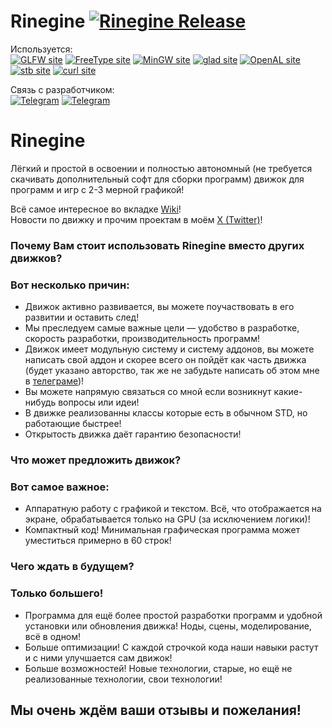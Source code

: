# Rinegine [<img alt="Rinegine Release" src="https://img.shields.io/badge/Rinegine-v0.2.1-green">](../../releases)  <!-- [<img alt="Rinegine WIP" src="https://img.shields.io/badge/Rinegine-v0.2.1 WIP-green">]() -->
Используется:  
[<img alt="GLFW site"       src="https://img.shields.io/badge/v3.4.0-red?&logoColor=fc5a20&label=GLFW&labelColor=fc5a20&color=222222&link=https%3A%2F%2Fglfw.org%2F">](https://glfw.org)
[<img alt="FreeType site"   src="https://img.shields.io/badge/v2.13.2-red?&logoColor=fc5a20&label=FreeType&labelColor=0c465d&color=222222&link=https%3A%2F%2Ffreetype.org%2F">](https://freetype.org)
[<img alt="MinGW site"      src="https://img.shields.io/badge/v13.2.0-red?logo=MinGW-w64&logoColor=fc5a20&label=MinGW-w64&labelColor=1f222a&color=222222&link=https://github.com/niXman/mingw-builds-binaries/releases">](https://github.com/niXman/mingw-builds-binaries/releases)
[<img alt="glad site"       src="https://img.shields.io/badge/v3.3.0-red?logo=OpenGL&logoColor=fc5a20&label=GLAD&labelColor=aaaaaa&color=222222&link=https%3A%2F%2Fglad.dav1d.de%2F">](https://glad.dav1d.de)
[<img alt="OpenAL site"     src="https://img.shields.io/badge/v1.23.1-red?&logoColor=fc5a20&label=(WIP)OpenAL&labelColor=30a1d9&color=222222&link=https://github.com/kcat/openal-soft">](https://github.com/kcat/openal-soft)
[<img alt="stb site"        src="https://img.shields.io/badge/v1.0.0-red?&logoColor=fc5a20&label=STB&labelColor=000000&color=222222&link=https%3A%2F%2Fgithub.com%2Fnothings%2Fstb">](https://github.com/nothings/stb)
[<img alt="curl site"       src="https://img.shields.io/badge/v8.8.0-red?logo=curl&logoColor=fc5a20&label=(WIP)CURL&labelColor=111111&color=222222&link=https://curl.se/windows/">](https://curl.se/windows)

Связь с разработчиком:  
[<img alt="Telegram"        src="https://img.shields.io/badge/Rinemest-green?logo=Telegram&logoColor=ffffff&label=Telegram&labelColor=24A1DE&color=222222&link=https%3A%2F%2Ft.me%2Frinemest">](https://t.me/Rinemest)
[<img alt="Telegram"        src="https://img.shields.io/badge/Rinegine-green?logo=Telegram&logoColor=ffffff&label=Telegram&labelColor=24A1DE&color=444444&link=https://t.me/Rinegine">](https://t.me/Rinegine)

# Rinegine
Лёгкий и простой в освоении и полностью автономный (не требуется скачивать дополнительный софт для сборки программ) движок для программ и игр с 2-3 мерной графикой!

Всё самое интересное во вкладке [Wiki](https://github.com/Maximilian560/Rinegine/wiki)!  
Новости по движку и прочим проектам в моём [X (Twitter)](https://x.com/Rinemest)!

### Почему Вам стоит использовать Rinegine вместо других движков?  
### Вот несколько причин:  
* Движок активно развивается, вы можете поучаствовать в его развитии и оставить след!
* Мы преследуем самые важные цели — удобство в разработке, скорость разработки, производительность программ!
* Движок имеет модульную систему и систему аддонов, вы можете написать свой аддон и скорее всего он пойдёт как часть движка (будет указано авторство, так же не забудьте написать об этом мне в [телеграме](https://t.me/maxsimilian560))!
* Вы можете напрямую связаться со мной если возникнут какие-нибудь вопросы или идеи!
* В движке реализованны классы которые есть в обычном STD, но работающие быстрее!
* Открытость движка даёт гарантию безопасности!

### Что может предложить движок?
### Вот самое важное:
* Аппаратную работу с графикой и текстом. Всё, что отображается на экране, обрабатывается только на GPU (за исключением логики)!
* Компактный код! Минимальная графическая программа может уместиться примерно в 60 строк!

### Чего ждать в будущем?
### Только большего!
* Программа для ещё более простой разработки программ и удобной установки или обновления движка! Ноды, сцены, моделирование, всё в одном!
* Больше оптимизации! С каждой строчкой кода наши навыки растут и с ними улучшается сам движок!
* Больше возможностей! Новые технологии, старые, но ещё не реализованные технологии, свои технологии!

## Мы очень ждём ваши отзывы и пожелания!
